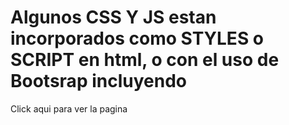 <h1>Algunos CSS Y JS estan incorporados como STYLES o SCRIPT en html, o con el uso de Bootsrap incluyendo </h1>
<a href: "https://nazareno-gauchat.github.io/Proyectofinalfullstack.github.io/" > Click aqui para ver la pagina</a>
